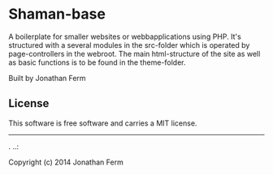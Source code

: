 Shaman-base
==================
 
A boilerplate for smaller websites or webbapplications using PHP.
It's structured with a several modules in the src-folder which is operated by 
page-controllers in the webroot. The main html-structure of the site as well as
basic functions is to be found in the theme-folder.
 
Built by Jonathan Ferm
 
License 
------------------
 
This software is free software and carries a MIT license.
 
 
------------------
 .
..:
 
Copyright (c) 2014 Jonathan Ferm
 